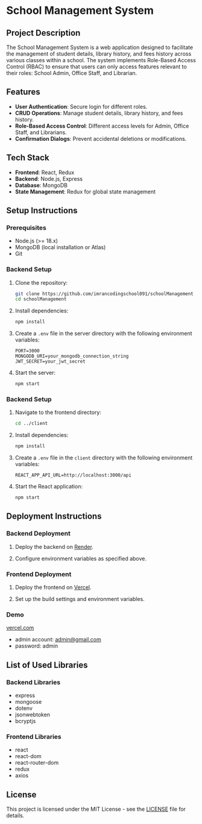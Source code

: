 # School Management System

## Project Description

The School Management System is a web application designed to facilitate the management of student details, library history, and fees history across various classes within a school. The system implements Role-Based Access Control (RBAC) to ensure that users can only access features relevant to their roles: School Admin, Office Staff, and Librarian.

## Features

- **User Authentication**: Secure login for different roles.
- **CRUD Operations**: Manage student details, library history, and fees history.
- **Role-Based Access Control**: Different access levels for Admin, Office Staff, and Librarians.
- **Confirmation Dialogs**: Prevent accidental deletions or modifications.

## Tech Stack

- **Frontend**: React, Redux
- **Backend**: Node.js, Express
- **Database**: MongoDB
- **State Management**: Redux for global state management

## Setup Instructions

### Prerequisites

- Node.js (>= 18.x)
- MongoDB (local installation or Atlas)
- Git

### Backend Setup

1. Clone the repository:

   ```bash
   git clone https://github.com/imrancodingschool091/schoolManagement
   cd schoolManagement
    ```

2. Install dependencies:

    ```bash
    npm install
    ```

3. Create a `.env` file in the server directory with the following environment variables:

    ```plaintext
    PORT=3000
    MONGODB_URI=your_mongodb_connection_string
    JWT_SECRET=your_jwt_secret
    ```

4. Start the server:

    ```bash
    npm start
    ```

### Backend Setup

1. Navigate to the frontend directory:

    ```bash
    cd ../client
    ```

2. Install dependencies:

    ```bash
    npm install
    ```

3. Create a `.env` file in the `client` directory with the following environment variables:

    ```plaintext
    REACT_APP_API_URL=http://localhost:3000/api
    ```

4. Start the React application:

    ```bash
    npm start
    ```

## Deployment Instructions

### Backend Deployment

1. Deploy the backend on [Render]().

2. Configure environment variables as specified above.

### Frontend Deployment

1. Deploy the frontend on [Vercel]().

2. Set up the build settings and environment variables.

### Demo

[vercel.com]()

- admin account: admin@gmail.com 
- password: admin

## List of Used Libraries

### Backend Libraries

- express
- mongoose
- dotenv
- jsonwebtoken
- bcryptjs

### Frontend Libraries

- react
- react-dom
- react-router-dom
- redux
- axios



## License

This project is licensed under the MIT License - see the [LICENSE](LICENSE) file for details.